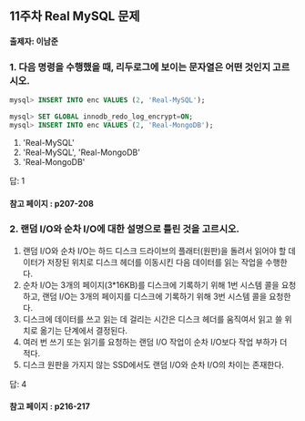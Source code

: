 ## 11주차 Real MySQL 문제
#### 출제자: 이남준

### 1. 다음 명령을 수행했을 때, 리두로그에 보이는 문자열은 어떤 것인지 고르시오.
```sql
mysql> INSERT INTO enc VALUES (2, 'Real-MySQL');

mysql> SET GLOBAL innodb_redo_log_encrypt=ON;
mysql> INSERT INTO enc VALUES (2, 'Real-MongoDB');
```

1. 'Real-MySQL'
2. 'Real-MySQL', 'Real-MongoDB'
3. 'Real-MongoDB'

답: 1


#### 참고 페이지 : p207-208

### 2. 랜덤 I/O와 순차 I/O에 대한 설명으로 틀린 것을 고르시오.
1. 랜덤 I/O와 순차 I/O는 하드 디스크 드라이브의 플래터(원판)을 돌려서 읽어야 할 데이터가 저장된 위치로 디스크 헤더를 이동시킨 다음 데이터를 읽는 작업을 수행한다.
2. 순차 I/O는 3개의 페이지(3*16KB)를 디스크에 기록하기 위해 1번 시스템 콜을 요청하고, 랜덤 I/O는 3개의 페이지를 디스크에 기록하기 위해 3번 시스템 콜을 요청한다.
3. 디스크에 데이터를 쓰고 읽는 데 걸리는 시간은 디스크 헤더를 움직여서 읽고 쓸 위치로 옮기는 단계에서 결정된다.
4. 여러 번 쓰기 또는 읽기를 요청하는 랜덤 I/O 작업이 순차 I/O보다 작업 부하가 더 적다.
5. 디스크 원판을 가지지 않는 SSD에서도 랜덤 I/O와 순차 I/O의 차이는 존재한다.

답: 4


#### 참고 페이지 : p216-217